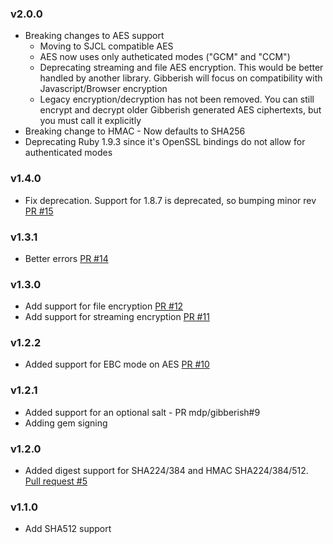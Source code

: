### v2.0.0
* Breaking changes to AES support
  - Moving to SJCL compatible AES
  - AES now uses only autheticated modes ("GCM" and "CCM")
  - Deprecating streaming and file AES encryption. This would be better handled
  by another library. Gibberish will focus on compatibility with Javascript/Browser encryption
  - Legacy encryption/decryption has not been removed. You can still encrypt and decrypt
  older Gibberish generated AES ciphertexts, but you must call it explicitly
* Breaking change to HMAC - Now defaults to SHA256
* Deprecating Ruby 1.9.3 since it's OpenSSL bindings do not allow for authenticated modes

### v1.4.0
* Fix deprecation. Support for 1.8.7 is deprecated, so bumping minor rev [PR #15](https://github.com/mdp/gibberish/pull/15)

### v1.3.1
* Better errors [PR #14](https://github.com/mdp/gibberish/pull/14)

### v1.3.0
* Add support for file encryption [PR #12](https://github.com/mdp/gibberish/pull/12)
* Add support for streaming encryption [PR #11](https://github.com/mdp/gibberish/pull/11)

### v1.2.2
* Added support for EBC mode on AES [PR #10](https://github.com/mdp/gibberish/pull/10)

### v1.2.1
* Added support for an optional salt - PR mdp/gibberish#9
* Adding gem signing

### v1.2.0
* Added digest support for SHA224/384 and HMAC SHA224/384/512. [Pull request #5](https://github.com/mdp/gibberish/pull/5)

### v1.1.0

* Add SHA512 support

